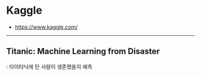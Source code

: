 # Kaggle 

- https://www.kaggle.com/

---------------------------------------------

## Titanic: Machine Learning from Disaster
: 타이타닉에 탄 사람이 생존했을지 예측
